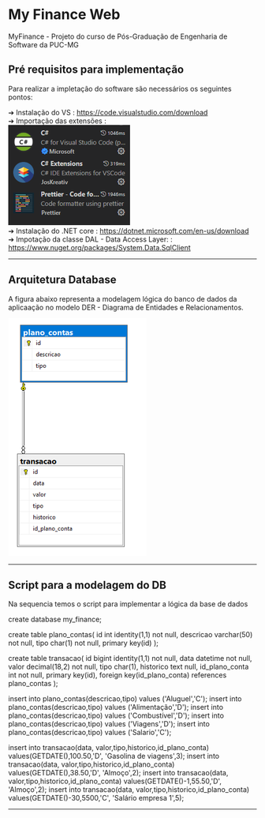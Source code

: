 # My Finance Web
MyFinance - Projeto do curso de Pós-Graduação de Engenharia de Software da PUC-MG

## Pré requisitos para implementação

Para realizar a impletação do software são necessários os seguintes pontos:

➔ Instalação do VS : https://code.visualstudio.com/download <br />
➔ Importação das extensões : <br />
<img src="docs\Extensao.png" alt="diagram"> <br />
➔ Instalação do .NET core : https://dotnet.microsoft.com/en-us/download <br />
➔ Impotação da classe DAL - Data Access Layer: : https://www.nuget.org/packages/System.Data.SqlClient <br />

<hr />

## Arquitetura Database

A figura abaixo representa a modelagem lógica do banco de dados da aplicaação no modelo DER - Diagrama de Entidades e Relacionamentos.

<img src="docs\DER.png" alt="diagram">

<hr />

## Script para a modelagem do DB

Na sequencia temos o script para implementar a lógica da base de dados

create database my_finance;

create table plano_contas(
	id int identity(1,1) not null,
	descricao varchar(50) not null,
	tipo char(1) not null,
	primary key(id)
);

create table transacao(
	id bigint identity(1,1) not null,
	data datetime not null,
	valor decimal(18,2) not null,
	tipo char(1),
	historico text null,
	id_plano_conta int not null,
	primary key(id),
	foreign key(id_plano_conta) references plano_contas
);


insert into plano_contas(descricao,tipo) values ('Aluguel','C'); 
insert into plano_contas(descricao,tipo) values ('Alimentação','D'); 
insert into plano_contas(descricao,tipo) values ('Combustível','D'); 
insert into plano_contas(descricao,tipo) values ('Viagens','D'); 
insert into plano_contas(descricao,tipo) values ('Salario','C'); 

insert into transacao(data, valor,tipo,historico,id_plano_conta) values(GETDATE(),100.50,'D', 'Gasolina de viagens',3);
insert into transacao(data, valor,tipo,historico,id_plano_conta) values(GETDATE(),38.50,'D', 'Almoço',2);
insert into transacao(data, valor,tipo,historico,id_plano_conta) values(GETDATE()-1,55.50,'D', 'Almoço',2);
insert into transacao(data, valor,tipo,historico,id_plano_conta) values(GETDATE()-30,5500,'C', 'Salário empresa 1',5);

<hr />




